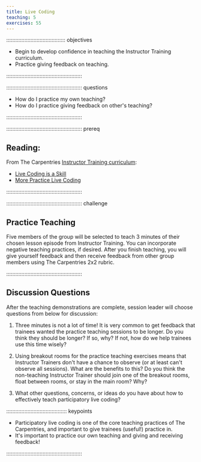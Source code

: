```yaml
---
title: Live Coding
teaching: 5
exercises: 55
---
```


::::::::::::::::::::::::::::::::::::::: objectives

- Begin to develop confidence in teaching the Instructor Training curriculum. 
- Practice giving feedback on teaching.

::::::::::::::::::::::::::::::::::::::::::::::::::

:::::::::::::::::::::::::::::::::::::::::::::::::: questions

- How do I practice my own teaching? 
- How do I practice giving feedback on other's teaching? 

::::::::::::::::::::::::::::::::::::::::::::::::::

:::::::::::::::::::::::::::::::::::::::::::::::::: prereq 

## Reading:

From The Carpentries [Instructor Training curriculum](https://carpentries.github.io/instructor-training/instructor/index.html): 

* [Live Coding is a Skill](https://carpentries.github.io/instructor-training/instructor/17-live.html)
* [More Practice Live Coding](https://carpentries.github.io/instructor-training/instructor/20-performance.html)

::::::::::::::::::::::::::::::::::::::::::::::::::


:::::::::::::::::::::::::::::::::::::::::::::::::: challenge 

## Practice Teaching

Five members of the group will be selected to teach 3 minutes of their chosen lesson episode from Instructor Training. You can incorporate negative teaching practices, if desired. After you finish teaching, you will give yourself feedback and then receive feedback from other group members using The Carpentries 2x2 rubric. 

::::::::::::::::::::::::::::::::::::::::::::::::::

## Discussion Questions

After the teaching demonstrations are complete, session leader will choose questions from below for discussion: 

1. Three minutes is not a lot of time! It is very common to get feedback that trainees wanted the practice teaching sessions to be longer. Do you think they should be longer? If so, why? If not, how do we help trainees use this time wisely?

1. Using breakout rooms for the practice teaching exercises means that Instructor Trainers don't have a chance to observe (or at least can't observe all sessions). What are the benefits to this? Do you think the non-teaching Instructor Trainer should join one of the breakout rooms, float between rooms, or stay in the main room? Why?

1. What other questions, concerns, or ideas do you have about how to effectively teach participatory live coding? 

:::::::::::::::::::::::::::::::::::::::: keypoints

- Participatory live coding is one of the core teaching practices of The Carpentries, and important to give trainees (useful!) practice in.
- It's important to practice our own teaching and giving and receiving feedback!

::::::::::::::::::::::::::::::::::::::::::::::::::


